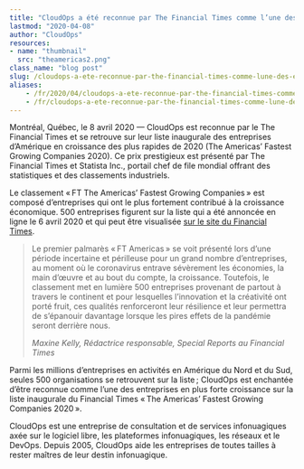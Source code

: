 ```yaml
---
title: "CloudOps a été reconnue par The Financial Times comme l’une des entreprises d’Amérique en croissance des plus rapides de 2020"
lastmod: "2020-04-08"
author: "CloudOps"
resources:
- name: "thumbnail"
  src: "theamericas2.png"
class_name: "blog post"
slug: /cloudops-a-ete-reconnue-par-the-financial-times-comme-lune-des-entreprises-damerique-en-croissance-des-plus-rapides-de-2020
aliases:
    - /fr/2020/04/cloudops-a-ete-reconnue-par-the-financial-times-comme-lune-des-entreprises-damerique-en-croissance-des-plus-rapides-de-2020/
    - /fr/cloudops-a-ete-reconnue-par-the-financial-times-comme-lune-des-entreprises-damerique-en-croissance-des-plus-rapides-de-2020
---
```


<p>Montréal, Québec, le 8&nbsp;avril 2020 — CloudOps est reconnue par le The Financial Times et se retrouve sur leur liste inaugurale des entreprises d’Amérique en croissance des plus rapides de 2020 (The Americas’ Fastest Growing Companies 2020). Ce prix prestigieux est présenté par The Financial Times et Statista Inc., portail chef de file mondial offrant des statistiques et des classements industriels.</p><p>Le classement « FT The Americas’ Fastest Growing Companies » est composé d’entreprises qui ont le plus fortement contribué à la croissance économique. 500 entreprises figurent sur la liste qui a été annoncée en ligne le 6&nbsp;avril 2020 et qui peut être visualisée <a href="https://www.ft.com/content/b0a5e02e-7412-11ea-ad98-044200cb277f">sur le site du Financial Times</a>.&nbsp;</p>

<blockquote class="wp-block-quote"><p>Le premier palmarès « FT Americas » se voit présenté lors d’une période incertaine et périlleuse pour un grand nombre d’entreprises, au moment où le coronavirus entrave sévèrement les économies, la main d’œuvre et au bout du compte, la croissance. Toutefois, le classement met en lumière&nbsp;500 entreprises provenant de partout à travers le continent et pour lesquelles l’innovation et la créativité ont porté fruit, ces qualités renforceront leur résilience et leur permettra de s’épanouir davantage lorsque les pires effets de la pandémie seront derrière nous.</p><p><cite>Maxine Kelly, Rédactrice responsable, Special Reports au Financial Times</cite></p></blockquote>

<p>Parmi les millions d’entreprises en activités en Amérique du Nord et du Sud, seules 500 organisations se retrouvent sur la liste ; CloudOps est enchantée d’être reconnue comme l’une des entreprises en plus forte croissance sur la liste inaugurale du Financial Times « The Americas’ Fastest Growing Companies&nbsp;2020 ».</p><p>CloudOps est une entreprise de consultation et de services infonuagiques axée sur le logiciel libre, les plateformes infonuagiques, les réseaux et le DevOps. Depuis 2005, CloudOps aide les entreprises de toutes tailles à rester maîtres de leur destin infonuagique.</p>
